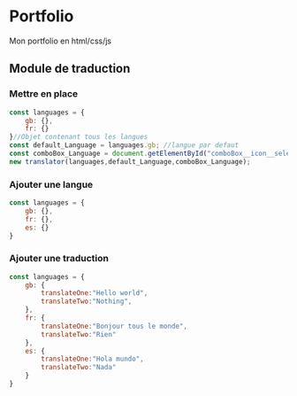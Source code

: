 # Portfolio

Mon portfolio en html/css/js

## Module de traduction
### Mettre en place
```javascript
const languages = {
    gb: {},
    fr: {}
}//Objet contenant tous les langues
const default_Language = languages.gb; //langue par defaut
const comboBox_Language = document.getElementById("comboBox__icon__select");//combobox pour selectionner la langue
new translator(languages,default_Language,comboBox_Language);
```
### Ajouter une langue
```javascript
const languages = {
    gb: {},
    fr: {},
    es: {}
}
```
### Ajouter une traduction
```javascript
const languages = {
    gb: {
        translateOne:"Hello world",
        translateTwo:"Nothing",
    },
    fr: {
        translateOne:"Bonjour tous le monde",
        translateTwo:"Rien"
    },
    es: {
        translateOne:"Hola mundo",
        translateTwo:"Nada"
    }
}
```